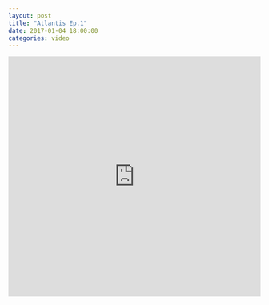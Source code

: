 ```yaml
---
layout: post		
title: "Atlantis Ep.1"		
date: 2017-01-04 18:00:00		
categories: video
---
```

<iframe width="100%" height="480" src="https://www.youtube.com/embed/X5wEiGopV70?rel=0&amp;controls=0&amp;showinfo=0" frameborder="0" allowfullscreen></iframe>
